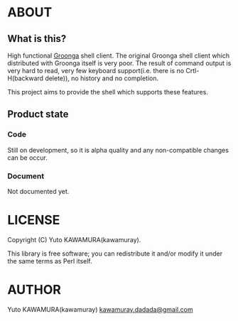 # ABOUT
## What is this?
High functional [Groonga](http://groonga.org) shell client.
The original Groonga shell client which distributed with Groonga itself
is very poor.  The result of command output is very hard to read, very few
keyboard support(i.e. there is no Crtl-H(backward delete)), no history
and no completion.

This project aims to provide the shell which supports these features.

## Product state
### Code
Still on development, so it is alpha quality and any non-compatible changes
can be occur.

### Document
Not documented yet.

# LICENSE

Copyright (C) Yuto KAWAMURA(kawamuray).

This library is free software; you can redistribute it and/or modify
it under the same terms as Perl itself.

# AUTHOR

Yuto KAWAMURA(kawamuray) <kawamuray.dadada@gmail.com>
